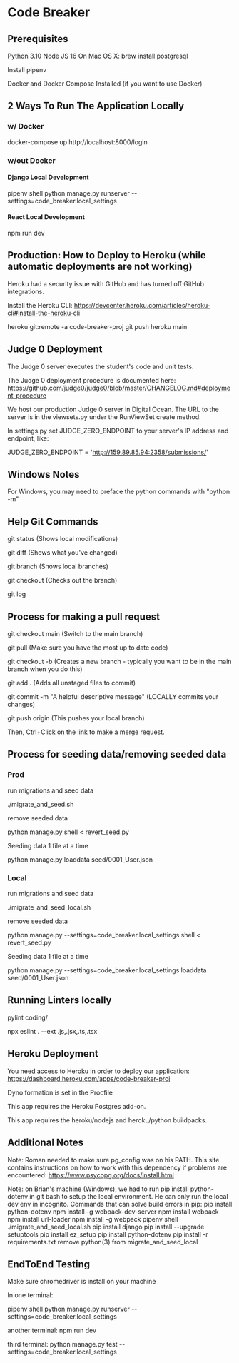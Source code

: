 # Code Breaker
 
## Prerequisites 

Python 3.10
Node JS 16
On Mac OS X: brew install postgresql

Install pipenv  

Docker and Docker Compose Installed (if you want to use Docker)

## 2 Ways To Run The Application Locally

### w/ Docker

docker-compose up
http://localhost:8000/login

### w/out Docker

#### Django Local Development

pipenv shell
python manage.py runserver --settings=code_breaker.local_settings

#### React Local Development

npm run dev

## Production: How to Deploy to Heroku (while automatic deployments are not working)

Heroku had a security issue with GitHub and has turned off GitHub integrations.

Install the Heroku CLI: https://devcenter.heroku.com/articles/heroku-cli#install-the-heroku-cli

heroku git:remote -a code-breaker-proj
git push heroku main

## Judge 0 Deployment

The Judge 0 server executes the student's code and unit tests.

The Judge 0 deployment procedure is documented here: https://github.com/judge0/judge0/blob/master/CHANGELOG.md#deployment-procedure

We host our production Judge 0 server in Digital Ocean. The URL to the server is in the viewsets.py under the RunViewSet create method.

In settings.py set JUDGE_ZERO_ENDPOINT to your server's IP address and endpoint, like:

JUDGE_ZERO_ENDPOINT = 'http://159.89.85.94:2358/submissions/'

## Windows Notes

For Windows, you may need to preface the python commands with "python -m"

## Help Git Commands

git status (Shows local modifications)

git diff (Shows what you've changed)

git branch (Shows local branches)

git checkout <branch-name> (Checks out the branch)

git log

## Process for making a pull request

git checkout main (Switch to the main branch)

git pull (Make sure you have the most up to date code)

git checkout -b <branch-name> (Creates a new branch - typically you want to be in the main branch when you do this)

git add . (Adds all unstaged files to commit)

git commit -m "A helpful descriptive message" (LOCALLY commits your changes)
 
git push origin <new-branch-name> (This pushes your local branch)
 
Then, Ctrl+Click on the link to make a merge request. 

## Process for seeding data/removing seeded data 

### Prod

run migrations and seed data

./migrate_and_seed.sh 

remove seeded data

python manage.py shell < revert_seed.py

Seeding data 1 file at a time

python manage.py loaddata seed/0001_User.json

### Local

run migrations and seed data

./migrate_and_seed_local.sh 

remove seeded data

python manage.py --settings=code_breaker.local_settings shell < revert_seed.py

Seeding data 1 file at a time

python manage.py --settings=code_breaker.local_settings loaddata seed/0001_User.json

## Running Linters locally

pylint coding/

npx eslint . --ext .js,.jsx,.ts,.tsx

## Heroku Deployment

You need access to Heroku in order to deploy our application: https://dashboard.heroku.com/apps/code-breaker-proj

Dyno formation is set in the Procfile

This app requires the Heroku Postgres add-on.

This app requires the heroku/nodejs and heroku/python buildpacks. 

## Additional Notes

Note: Roman needed to make sure pg_config was on his PATH. This site contains instructions on how to work with this dependency if problems are encountered: https://www.psycopg.org/docs/install.html

Note: on Brian's machine (Windows), we had to run pip install python-dotenv in git bash to setup the local environment. He can only run the local dev env in incognito.
   Commands that can solve build errors in pip: 
                pip install python-dotenv
                npm install -g webpack-dev-server
                npm install webpack 
                npm install url-loader
                npm install -g webpack
                pipenv shell
                ./migrate_and_seed_local.sh
                pip install django
                pip install --upgrade setuptools
                pip install ez_setup
                pip install python-dotenv
                pip install -r requirements.txt
                remove python(3) from migrate_and_seed_local

## EndToEnd Testing

Make sure chromedriver is install on your machine

In one terminal:

pipenv shell
python manage.py runserver --settings=code_breaker.local_settings

another terminal:
npm run dev

third terminal:
python manage.py test --settings=code_breaker.local_settings